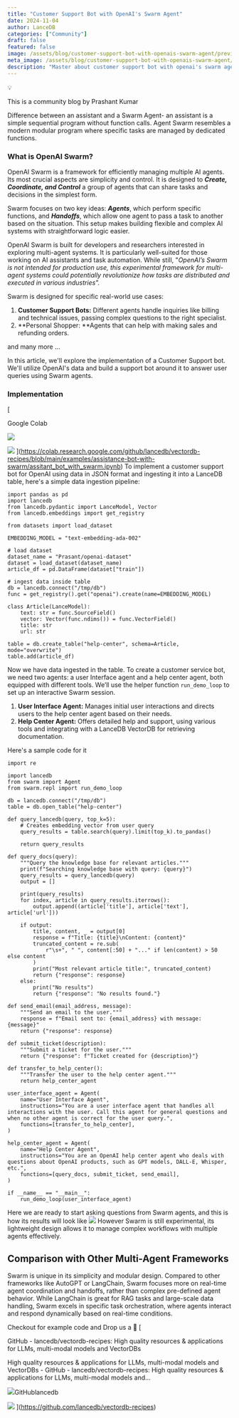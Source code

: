 ```yaml
---
title: "Customer Support Bot with OpenAI's Swarm Agent"
date: 2024-11-04
author: LanceDB
categories: ["Community"]
draft: false
featured: false
image: /assets/blog/customer-support-bot-with-openais-swarm-agent/preview-image.png
meta_image: /assets/blog/customer-support-bot-with-openais-swarm-agent/preview-image.png
description: "Master about customer support bot with openai's swarm agent. Get practical steps, examples, and best practices you can use now."
---
```


💡

This is a community blog by Prashant Kumar

Difference between an assistant and a Swarm Agent- an assistant is a simple  sequential program without function calls. Agent Swarm resembles a modern modular program where specific tasks are managed by dedicated functions.

### What is OpenAI Swarm?

OpenAI Swarm is a framework for efficiently managing multiple AI agents. Its most crucial aspects are simplicity and control. It is designed to ***Create, Coordinate, and Control*** a group of agents that can share tasks and decisions in the simplest form.

Swarm focuses on two key ideas: ***Agents***, which perform specific functions, and ***Handoffs***, which allow one agent to pass a task to another based on the situation. This setup makes building flexible and complex AI systems with straightforward logic easier.

OpenAI Swarm is built for developers and researchers interested in exploring multi-agent systems. It is particularly well-suited for those working on AI assistants and task automation. While still, "*OpenAI’s Swarm is not intended for production use, this experimental framework for multi-agent systems could potentially revolutionize how tasks are distributed and executed in various industries".*

Swarm is designed for specific real-world use cases:

1. **Customer Support Bots:** Different agents handle inquiries like billing and technical issues, passing complex questions to the right specialist.
2. **Personal Shopper: **Agents that can help with making sales and refunding orders.

and many more ...

In this article, we'll explore the implementation of a Customer Support bot. We'll utilize OpenAI's data and build a support bot around it to answer user queries using Swarm agents.

### Implementation

[

Google Colab

![](https://ssl.gstatic.com/colaboratory-static/common/8f9c73a58195bb6a1915ebabd5eedb19/img/favicon.ico)

![](https://colab.research.google.com/img/colab_favicon_256px.png)
](https://colab.research.google.com/github/lancedb/vectordb-recipes/blob/main/examples/assistance-bot-with-swarm/assitant_bot_with_swarm.ipynb)
To implement a customer support bot for OpenAI using data in JSON format and ingesting it into a LanceDB table, here's a simple data ingestion pipeline:

    import pandas as pd
    import lancedb
    from lancedb.pydantic import LanceModel, Vector
    from lancedb.embeddings import get_registry

    from datasets import load_dataset

    EMBEDDING_MODEL = "text-embedding-ada-002"

    # load dataset
    dataset_name = "Prasant/openai-dataset"
    dataset = load_dataset(dataset_name)
    article_df = pd.DataFrame(dataset["train"])

    # ingest data inside table
    db = lancedb.connect("/tmp/db")
    func = get_registry().get("openai").create(name=EMBEDDING_MODEL)

    class Article(LanceModel):
        text: str = func.SourceField()
        vector: Vector(func.ndims()) = func.VectorField()
        title: str
        url: str

    table = db.create_table("help-center", schema=Article, mode="overwrite")
    table.add(article_df)

Now we have data ingested in the table. To create a customer service bot, we need two agents: a user Interface agent and a help center agent, both equipped with different tools. We’ll use the helper function `run_demo_loop` to set up an interactive Swarm session.

1. **User Interface Agent:** Manages initial user interactions and directs users to the help center agent based on their needs.
2. **Help Center Agent:** Offers detailed help and support, using various tools and integrating with a LanceDB VectorDB for retrieving documentation.

Here's a sample code for it

    import re

    import lancedb
    from swarm import Agent
    from swarm.repl import run_demo_loop

    db = lancedb.connect("/tmp/db")
    table = db.open_table("help-center")

    def query_lancedb(query, top_k=5):
        # Creates embedding vector from user query
        query_results = table.search(query).limit(top_k).to_pandas()

        return query_results

    def query_docs(query):
        """Query the knowledge base for relevant articles."""
        print(f"Searching knowledge base with query: {query}")
        query_results = query_lancedb(query)
        output = []

        print(query_results)
        for index, article in query_results.iterrows():
            output.append((article['title'], article['text'], article['url']))

        if output:
            title, content, _ = output[0]
            response = f"Title: {title}\nContent: {content}"
            truncated_content = re.sub(
                r"\s+", " ", content[:50] + "..." if len(content) > 50 else content
            )
            print("Most relevant article title:", truncated_content)
            return {"response": response}
        else:
            print("No results")
            return {"response": "No results found."}

    def send_email(email_address, message):
        """Send an email to the user."""
        response = f"Email sent to: {email_address} with message: {message}"
        return {"response": response}

    def submit_ticket(description):
        """Submit a ticket for the user."""
        return {"response": f"Ticket created for {description}"}

    def transfer_to_help_center():
        """Transfer the user to the help center agent."""
        return help_center_agent

    user_interface_agent = Agent(
        name="User Interface Agent",
        instructions="You are a user interface agent that handles all interactions with the user. Call this agent for general questions and when no other agent is correct for the user query.",
        functions=[transfer_to_help_center],
    )

    help_center_agent = Agent(
        name="Help Center Agent",
        instructions="You are an OpenAI help center agent who deals with questions about OpenAI products, such as GPT models, DALL-E, Whisper, etc.",
        functions=[query_docs, submit_ticket, send_email],
    )

    if __name__ == "__main__":
        run_demo_loop(user_interface_agent)

Here we are ready to start asking questions from Swarm agents, and this is how its results will look like
![](__GHOST_URL__/content/images/2024/10/Screenshot-from-2024-10-24-11-47-07.png)
However Swarm is still experimental, its lightweight design allows it to manage complex workflows with multiple agents effectively.

## Comparison with Other Multi-Agent Frameworks

Swarm is unique in its simplicity and modular design. Compared to other frameworks like AutoGPT or LangChain, Swarm focuses more on real-time agent coordination and handoffs, rather than complex pre-defined agent behavior. While LangChain is great for RAG tasks and large-scale data handling, Swarm excels in specific task orchestration, where agents interact and respond dynamically based on real-time conditions.

Checkout for example code and Drop us a 🌟
[

GitHub - lancedb/vectordb-recipes: High quality resources & applications for LLMs, multi-modal models and VectorDBs

High quality resources &amp; applications for LLMs, multi-modal models and VectorDBs - GitHub - lancedb/vectordb-recipes: High quality resources &amp; applications for LLMs, multi-modal models and…

![](https://github.githubassets.com/assets/pinned-octocat-093da3e6fa40.svg)GitHublancedb

![](https://opengraph.githubassets.com/5fd0da5be4838f8b45a2dbf566a9dcdd1117f99dad9fdfc09ee089650415e6a3/lancedb/vectordb-recipes)
](https://github.com/lancedb/vectordb-recipes)
